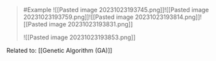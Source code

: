 >	#Example 
>	![[Pasted image 20231023193745.png]]![[Pasted image 20231023193759.png]]![[Pasted image 20231023193814.png]]![[Pasted image 20231023193831.png]]
>	
>	![[Pasted image 20231023193853.png]]

Related to: [[Genetic Algorithm (GA)]]